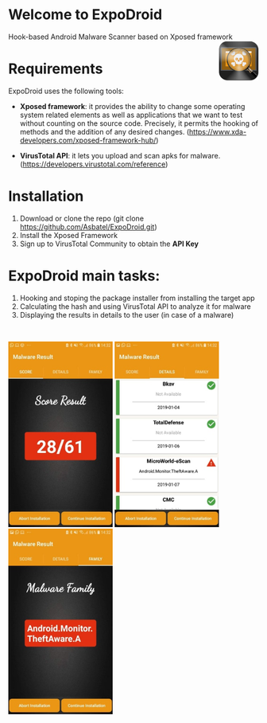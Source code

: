 # Welcome to ExpoDroid
Hook-based Android Malware Scanner based on Xposed framework <img src="https://github.com/Asbatel/ExpoDroid/blob/master/app/src/main/res/mipmap-mdpi/ic_launcher.png" width="80" align="right">

# Requirements

ExpoDroid uses the following tools:

   - **Xposed framework**: it provides the ability to change some operating system related elements as well as applications that we want to test without counting on the source code. Precisely, it permits the hooking of methods and the addition of any desired changes. (https://www.xda-developers.com/xposed-framework-hub/)
   
   - **VirusTotal API**: it lets you upload and scan apks for malware. (https://developers.virustotal.com/reference)

# Installation

   1. Download or clone the repo (git clone https://github.com/Asbatel/ExpoDroid.git)
   2. Install the Xposed Framework 
   3. Sign up to VirusTotal Community to obtain the **API Key**
  
# ExpoDroid main tasks:

   1. Hooking and stoping the package installer from installing the target app
   2. Calculating the hash and using VirusTotal API to analyze it for malware
   3. Displaying the results in details to the user (in case of a malware)

<br/>
<p float="left">
  <img src="https://github.com/Asbatel/ExpoDroid/blob/master/Screenshots/malwarescore.jpg" width="210" />
  <img src="https://github.com/Asbatel/ExpoDroid/blob/master/Screenshots/malwarestats.jpg" width="210" /> 
  <img src="https://github.com/Asbatel/ExpoDroid/blob/master/Screenshots/malwarefamily.jpg" width="210" />
</p>
